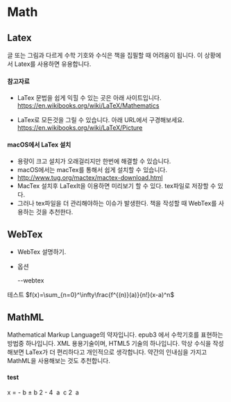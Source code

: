 # Math

## Latex
글 또는 그림과 다르게 수학 기호와 수식은 책을 집필할 때 어려움이 됩니다.
이 상황에서 Latex를 사용하면 유용합니다.

#### 참고자료
- LaTex 문법을 쉽게 익힐 수 있는 곳은 아래 사이트입니다.
	https://en.wikibooks.org/wiki/LaTeX/Mathematics

- LaTex로 모든것을 그릴 수 있습니다. 아래 URL에서 구경해보세요.
	https://en.wikibooks.org/wiki/LaTeX/Picture

#### macOS에서 LaTex 설치
- 용량이 크고 설치가 오래걸리지만 한번에 해결할 수 있습니다.
- macOS에서는 macTex를 통해서 쉽게 설치할 수 있습니다.
- http://www.tug.org/mactex/mactex-download.html
- MacTex 설치후 LaTexIt을 이용하면 미리보기 할 수 있다. tex파일로 저장할 수 있다.
- 그러나 tex파일을 더 관리해야하는 이슈가 발생한다. 책을 작성할 때 WebTex를 사용하는 것을 추천한다.

## WebTex
- WebTex 설명하기.
- 옵션

	--webtex

테스트
	$f(x)=\sum_{n=0}^\infty\frac{f^{(n)}(a)}{n!}(x-a)^n$

## MathML
Mathematical Markup Language의 약자입니다.
epub3 에서 수학기호를 표현하는 방법중 하나입니다.
XML 용용기술이며, HTML5 기술의 하나입니다.
막상 수식을 작성해보면 LaTex가 더 편리하다고 개인적으로 생각합니다.
약간의 인내심을 가지고 MathML을 사용해보는 것도 추천합니다.

#### test
<mrow>
  <mi>x</mi>
  <mo>=</mo>
  <mfrac>
    <mrow>
      <mrow>
        <mo>-</mo>
        <mi>b</mi>
      </mrow>
      <mo>&#xB1;<!--PLUS-MINUS SIGN--></mo>
      <msqrt>
        <mrow>
          <msup>
            <mi>b</mi>
            <mn>2</mn>
          </msup>
          <mo>-</mo>
          <mrow>
            <mn>4</mn>
            <mo>&#x2062;<!--INVISIBLE TIMES--></mo>
            <mi>a</mi>
            <mo>&#x2062;<!--INVISIBLE TIMES--></mo>
            <mi>c</mi>
          </mrow>
        </mrow>
      </msqrt>
    </mrow>
    <mrow>
      <mn>2</mn>
      <mo>&#x2062;<!--INVISIBLE TIMES--></mo>
      <mi>a</mi>
    </mrow>
  </mfrac>
</mrow>
